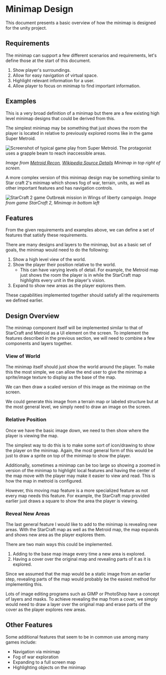 # Minimap Design

This document presents a basic overview of how the minimap is designed
for the unity project.

## Requirements

The minimap can support a few different scenarios and
requirements, let's define those at the start of
this document.

1. Show player's surroundings.
1. Allow for easy navigation of virtual space.
1. Highlight relevant information for a user.
1. Allow player to focus on minimap to find important information.

## Examples

This is a very broad definition of a minimap but there are a few
existing high level minimap designs that could be derived from this.

The simplest minimap may be something that just shows
the room the player is located in relative to
previously explored rooms like in the game
Super Metroid.

![Screenshot of typical game play from Super Metroid.
The protagonist uses a grapple beam to reach inaccessible areas.](../resources/Super_Metroid_Grapple_Beam.png)

_Image from
[Metroid Recon](http://metroid.retropixel.net/games/metroid3/screenshots/),
[Wikipedia Source Details](https://en.wikipedia.org/wiki/File:Super_Metroid_Grapple_Beam.png)
Minimap in top right of screen._

A more complex version of this minimap design may be something similar to
Star craft 2's minimap which shows fog of war, terrain, units, as well
as other important features and has navigation controls.

![StarCraft 2 game Outbreak mission in Wings of liberty campaign.](../resources/starcraft-screenshot.jpg)
_Image from game StarCraft 2, Minimap in bottom left_

## Features

From the given requirements and examples above, we can define a set of
features that satisfy these requirements.

There are many designs and layers to the minimap,
but as a basic set of goals, the minimap would
need to do the following:

1. Show a high level view of the world.
1. Show the player their position relative to the world.
    * This can have varying levels of detail. For example,
    the Metroid map just shows the room the player is in
    while the StarCraft map highlights every unit in
    the player's vision.
1. Expand to show new areas as the player explores them.

These capabilities implemented together should
satisfy all the requirements we defined earlier.

## Design Overview

The minimap component itself will be implemented
similar to that of StarCraft and Metroid as a UI element
on the screen. To implement the features described in
the previous section, we will need to combine a
few components and layers together.

### View of World

The minimap itself should just show the world around
the player. To make this the most simple, we can allow
the end user to give the minimap a sprite/image texture
to display as the base of the map.

We can then draw a scaled version of this image as
the minimap on the screen.

We could generate this image from a terrain map
or labeled structure but at the most general level,
we simply need to draw an image on the screen.

### Relative Position

Once we have the basic image down, we need to then
show where the player is viewing the map.

The simplest way to do this is to make some sort of
icon/drawing to show the player on the minimap.
Again, the most general form of this would be just to
draw a sprite on top of the minimap to show the player.

Additionally, sometimes a minimap can be too large
so showing a zoomed in version of the minimap to
highlight local features and having the center of
the map move with the player may make it easier to
view and read. This is how the map in metroid
is configured.

However, this moving map feature is a more
specialized feature as not every map needs this
feature. For example, the StarCraft map
provided earlier just draws a square to show
the area the player is viewing.

### Reveal New Areas

The last general feature I would like to add to
the minimap is revealing new areas. With the
StarCraft map as well as the Metroid map, the map
expands and shows new area as the player explores
them.

There are two main ways this could be implemented.

1. Adding to the base map image every time a new
    area is explored.
1. Having a cover over the original map and revealing
    parts of it as it is explored.

Since we assumed that the map would be a static image
from an earlier step, revealing parts of the map
would probably be the easiest method for implementing
this.

Lots of image editing programs such as GIMP or PhotoShop
have a concept of layers and masks. To achieve revealing
the map from a cover, we simply would need to draw a
layer over the original map and erase parts of the
cover as the player explores new areas.

## Other Features

Some additional features that seem to be in common
use among many games include:

* Navigation via minimap
* Fog of war exploration
* Expanding to a full screen map
* Highlighting objects on the minimap
